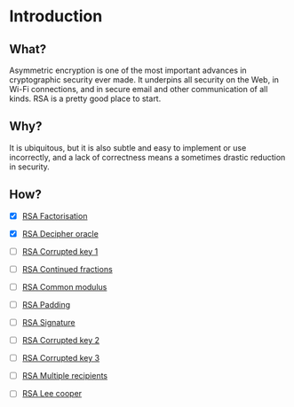 # Introduction

## What?

Asymmetric encryption is one of the most important advances in cryptographic security ever made. It underpins all security on the Web, in Wi-Fi connections, and in secure email and other communication of all kinds. RSA is a pretty good place to start.

## Why?

It is ubiquitous, but it is also subtle and easy to implement or use incorrectly, and a lack of correctness means a sometimes drastic reduction in security.

## How?

- [x] [RSA Factorisation](factorisation.md)
- [x] [RSA Decipher oracle](oracle.md)
- [ ] [RSA Corrupted key 1](corrupted-key1.md)
- [ ] [RSA Continued fractions](fractions.md)
- [ ] [RSA Common modulus](modulus.md)
- [ ] [RSA Padding](padding.md)
- [ ] [RSA Signature](signature.md)
- [ ] [RSA Corrupted key 2](corrupted-key2.md)
- [ ] [RSA Corrupted key 3](corrupted-key3.md)
- [ ] [RSA Multiple recipients](multiple-recipients.md)
- [ ] [RSA Lee cooper](lee-cooper.md)

